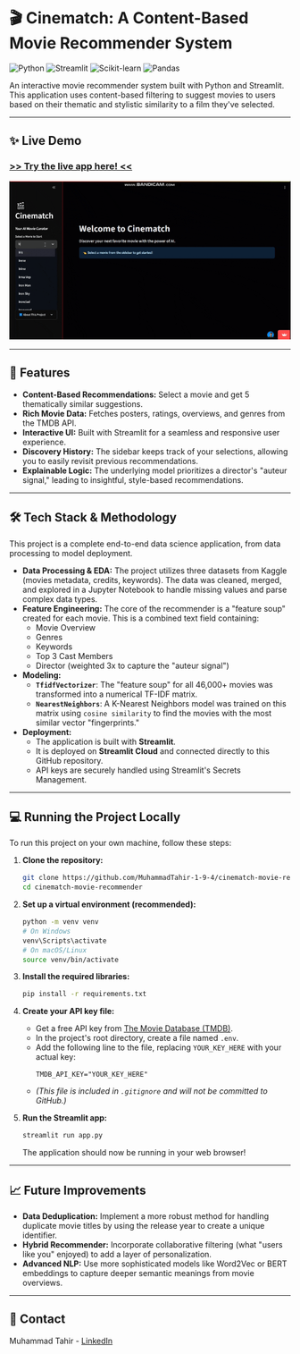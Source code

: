 # 🎬 Cinematch: A Content-Based Movie Recommender System

![Python](https://img.shields.io/badge/Python-3.12-3776AB?style=for-the-badge&logo=python&logoColor=white)
![Streamlit](https://img.shields.io/badge/Streamlit-1.47-FF4B4B?style=for-the-badge&logo=streamlit&logoColor=white)
![Scikit-learn](https://img.shields.io/badge/scikit--learn-1.5-F7931E?style=for-the-badge&logo=scikit-learn&logoColor=white)
![Pandas](https://img.shields.io/badge/Pandas-2.2-150458?style=for-the-badge&logo=pandas&logoColor=white)

An interactive movie recommender system built with Python and Streamlit. This application uses content-based filtering to suggest movies to users based on their thematic and stylistic similarity to a film they've selected.

---

## ✨ Live Demo

### [**>> Try the live app here! <<**](https://cinematch-movie-recommender-hcj3r46goeprn7a3cwhdhh.streamlit.app/)

![Cinematch Demo GIF](demo.gif)

---

## 🚀 Features

- **Content-Based Recommendations:** Select a movie and get 5 thematically similar suggestions.
- **Rich Movie Data:** Fetches posters, ratings, overviews, and genres from the TMDB API.
- **Interactive UI:** Built with Streamlit for a seamless and responsive user experience.
- **Discovery History:** The sidebar keeps track of your selections, allowing you to easily revisit previous recommendations.
- **Explainable Logic:** The underlying model prioritizes a director's "auteur signal," leading to insightful, style-based recommendations.

---

## 🛠️ Tech Stack & Methodology

This project is a complete end-to-end data science application, from data processing to model deployment.

- **Data Processing & EDA:** The project utilizes three datasets from Kaggle (movies metadata, credits, keywords). The data was cleaned, merged, and explored in a Jupyter Notebook to handle missing values and parse complex data types.
- **Feature Engineering:** The core of the recommender is a "feature soup" created for each movie. This is a combined text field containing:
  - Movie Overview
  - Genres
  - Keywords
  - Top 3 Cast Members
  - Director (weighted 3x to capture the "auteur signal")
- **Modeling:**
  - **`TfidfVectorizer`**: The "feature soup" for all 46,000+ movies was transformed into a numerical TF-IDF matrix.
  - **`NearestNeighbors`**: A K-Nearest Neighbors model was trained on this matrix using `cosine similarity` to find the movies with the most similar vector "fingerprints."
- **Deployment:**
  - The application is built with **Streamlit**.
  - It is deployed on **Streamlit Cloud** and connected directly to this GitHub repository.
  - API keys are securely handled using Streamlit's Secrets Management.

---

## 💻 Running the Project Locally

To run this project on your own machine, follow these steps:

1.  **Clone the repository:**

    ```bash
    git clone https://github.com/MuhammadTahir-1-9-4/cinematch-movie-recommender.git
    cd cinematch-movie-recommender
    ```

2.  **Set up a virtual environment (recommended):**

    ```bash
    python -m venv venv
    # On Windows
    venv\Scripts\activate
    # On macOS/Linux
    source venv/bin/activate
    ```

3.  **Install the required libraries:**

    ```bash
    pip install -r requirements.txt
    ```

4.  **Create your API key file:**

    - Get a free API key from [The Movie Database (TMDB)](https://www.themoviedb.org/settings/api).
    - In the project's root directory, create a file named `.env`.
    - Add the following line to the file, replacing `YOUR_KEY_HERE` with your actual key:
      ```
      TMDB_API_KEY="YOUR_KEY_HERE"
      ```
    - _(This file is included in `.gitignore` and will not be committed to GitHub.)_

5.  **Run the Streamlit app:**
    ```bash
    streamlit run app.py
    ```
    The application should now be running in your web browser!

---

## 📈 Future Improvements

- **Data Deduplication:** Implement a more robust method for handling duplicate movie titles by using the release year to create a unique identifier.
- **Hybrid Recommender:** Incorporate collaborative filtering (what "users like you" enjoyed) to add a layer of personalization.
- **Advanced NLP:** Use more sophisticated models like Word2Vec or BERT embeddings to capture deeper semantic meanings from movie overviews.

---

## 👤 Contact

Muhammad Tahir - [LinkedIn](https://www.linkedin.com/in/muhammad-tahir-data/)
